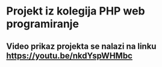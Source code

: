 # Projekt iz kolegija PHP web programiranje

## Video prikaz projekta se nalazi na linku https://youtu.be/nkdYspWHMbc

